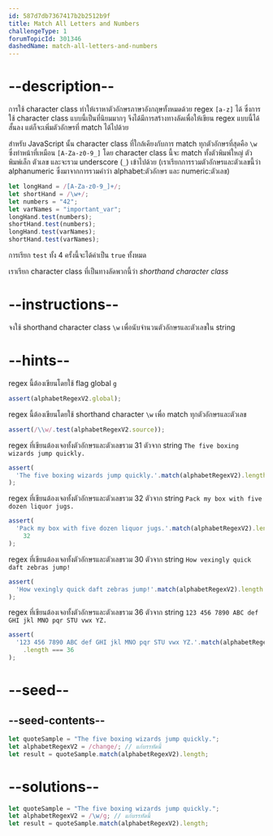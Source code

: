 ```yaml
---
id: 587d7db7367417b2b2512b9f
title: Match All Letters and Numbers
challengeType: 1
forumTopicId: 301346
dashedName: match-all-letters-and-numbers
---
```


# --description--

การใช้ character class ทำให้เราหาตัวอักษรภาษาอังกฤษทั้งหมดด้วย regex `[a-z]` ได้ ซึ่งการใช้ character class แบบนี้เป็นที่นิยมมากๆ จึงได้มีการสร้างทางลัดเพื่อให้เขียน regex แบบนี้ได้สั้นลง แต่ก็จะเพิ่มตัวอักษรที่ match ได้ไปด้วย

สำหรับ JavaScript นั้น character class ที่ใกล้เคียงกับการ match ทุกตัวอักษรที่สุดคือ `\w` ซึ่งทำหน้าที่เหมือน `[A-Za-z0-9_]`
โดย character class นี้จะ match ทั้งตัวพิมพ์ใหญ่ ตัวพิมพ์เล็ก ตัวเลข และจะรวม underscore (`_`) เข้าไปด้วย 
(เราเรียกการรวมตัวอักษรและตัวเลขนี้ว่า alphanumeric ซึ่งมาจากการรวมคำว่า alphabet:ตัวอักษร และ numeric:ตัวเลข)

```js
let longHand = /[A-Za-z0-9_]+/;
let shortHand = /\w+/;
let numbers = "42";
let varNames = "important_var";
longHand.test(numbers);
shortHand.test(numbers);
longHand.test(varNames);
shortHand.test(varNames);
```

การเรียก `test` ทั้ง 4 ครั้งนี้จะได้ค่าเป็น `true` ทั้งหมด

เราเรียก character class ที่เป็นทางลัดพวกนี้ว่า <dfn>shorthand character class</dfn>


# --instructions--

จงใช้ shorthand character class `\w` เพื่อนับจำนวนตัวอักษรและตัวเลขใน string

# --hints--

regex นี้ต้องเขียนโดยใช้ flag global `g`

```js
assert(alphabetRegexV2.global);
```

regex นี้ต้องเขียนโดยใช้ shorthand character `\w` เพื่อ match ทุกตัวอักษรและตัวเลข

```js
assert(/\\w/.test(alphabetRegexV2.source));
```

regex ที่เขียนต้องเจอทั้งตัวอักษรและตัวเลขรวม 31 ตัวจาก string `The five boxing wizards jump quickly.`

```js
assert(
  'The five boxing wizards jump quickly.'.match(alphabetRegexV2).length === 31
);
```

regex ที่เขียนต้องเจอทั้งตัวอักษรและตัวเลขรวม 32 ตัวจาก string `Pack my box with five dozen liquor jugs.`

```js
assert(
  'Pack my box with five dozen liquor jugs.'.match(alphabetRegexV2).length ===
    32
);
```

regex ที่เขียนต้องเจอทั้งตัวอักษรและตัวเลขรวม 30 ตัวจาก string `How vexingly quick daft zebras jump!`

```js
assert(
  'How vexingly quick daft zebras jump!'.match(alphabetRegexV2).length === 30
);
```

regex ที่เขียนต้องเจอทั้งตัวอักษรและตัวเลขรวม 36 ตัวจาก string `123 456 7890 ABC def GHI jkl MNO pqr STU vwx YZ.`

```js
assert(
  '123 456 7890 ABC def GHI jkl MNO pqr STU vwx YZ.'.match(alphabetRegexV2)
    .length === 36
);
```

# --seed--

## --seed-contents--

```js
let quoteSample = "The five boxing wizards jump quickly.";
let alphabetRegexV2 = /change/; // แก้บรรทัดนี้
let result = quoteSample.match(alphabetRegexV2).length;
```

# --solutions--

```js
let quoteSample = "The five boxing wizards jump quickly.";
let alphabetRegexV2 = /\w/g; // แก้บรรทัดนี้
let result = quoteSample.match(alphabetRegexV2).length;
```
